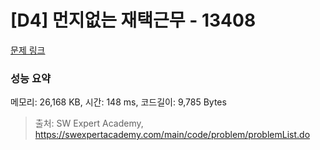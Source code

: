 # [D4] 먼지없는 재택근무 - 13408 

[문제 링크](https://swexpertacademy.com/main/code/problem/problemDetail.do?contestProbId=AX2fGyO6iogDFAW0) 

### 성능 요약

메모리: 26,168 KB, 시간: 148 ms, 코드길이: 9,785 Bytes



> 출처: SW Expert Academy, https://swexpertacademy.com/main/code/problem/problemList.do